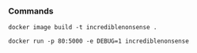 ### Commands
 ```docker image build -t incrediblenonsense .```

 ```docker run -p 80:5000 -e DEBUG=1 incrediblenonsense```